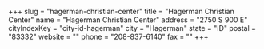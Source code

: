 +++
slug = "hagerman-christian-center"
title = "Hagerman Christian Center"
name = "Hagerman Christian Center"
address = "2750 S 900 E"
cityIndexKey = "city-id-hagerman"
city = "Hagerman"
state = "ID"
postal = "83332"
website = ""
phone = "208-837-6140"
fax = ""
+++
